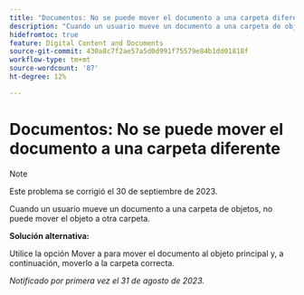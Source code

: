 ```yaml
---
title: "Documentos: No se puede mover el documento a una carpeta diferente"
description: "Cuando un usuario mueve un documento a una carpeta de objetos, no puede mover el objeto a otra carpeta."
hidefromtoc: true
feature: Digital Content and Documents
source-git-commit: 430a8c7f2ae57a5d0d991f75579e84b1dd01818f
workflow-type: tm+mt
source-wordcount: '87'
ht-degree: 12%

---
```



# Documentos: No se puede mover el documento a una carpeta diferente

>[!NOTE]
>
>Este problema se corrigió el 30 de septiembre de 2023.

Cuando un usuario mueve un documento a una carpeta de objetos, no puede mover el objeto a otra carpeta.

**Solución alternativa:**

Utilice la opción Mover a para mover el documento al objeto principal y, a continuación, moverlo a la carpeta correcta.

_Notificado por primera vez el 31 de agosto de 2023._
